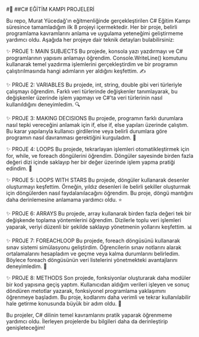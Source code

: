 #🚀 ##C# EĞİTİM KAMPI PROJELERİ

Bu repo, Murat Yücedağ'ın eğitmenliğinde gerçekleştirilen C# Eğitim Kampı süresince tamamladığım ilk 8 projeyi içermektedir. Her bir proje, 
belirli programlama kavramlarını anlama ve uygulama yeteneğimi geliştirmeme yardımcı oldu. Aşağıda her projeye dair teknik detayları bulabilirsiniz:

✨ PROJE 1: MAIN SUBJECTS
Bu projede, konsola yazı yazdırmayı ve C# programlarının yapısını anlamayı öğrendim. Console.WriteLine() komutunu kullanarak temel yazdırma işlemlerini gerçekleştirdim ve bir programın çalıştırılmasında hangi adımların yer aldığını keşfettim. ✍️

✨ PROJE 2: VARIABLES
Bu projede, int, string, double gibi veri türleriyle çalışmayı öğrendim. Farklı veri türlerinde değişkenler tanımlayarak, bu değişkenler üzerinde işlem yapmayı ve C#’ta veri türlerinin nasıl kullanıldığını deneyimledim. 🔍

✨ PROJE 3: MAKING DECISIONS
Bu projede, programın farklı durumlara nasıl tepki vereceğini anlamak için if, else if, else yapıları üzerinde çalıştım. Bu karar yapılarıyla kullanıcı girdilerine veya belirli durumlara göre programın nasıl davranması gerektiğini kurguladım. 🎯

✨ PROJE 4: LOOPS
Bu projede, tekrarlayan işlemleri otomatikleştirmek için for, while, ve foreach döngülerini öğrendim. Döngüler sayesinde birden fazla değeri dizi içinde saklayıp her bir değer üzerinde işlem yapma pratiği edindim. 🔄

✨ PROJE 5: LOOPS WITH STARS
Bu projede, döngüler kullanarak desenler oluşturmayı keşfettim. Örneğin, yıldız desenleri ile belirli şekiller oluşturmak için döngülerden nasıl faydalanılacağını öğrendim. Bu proje, döngü mantığını daha derinlemesine anlamama yardımcı oldu. ⭐

✨ PROJE 6: ARRAYS
Bu projede, array kullanarak birden fazla değeri tek bir değişkende toplama yöntemlerini öğrendim. Dizilerle toplu veri işlemleri yaparak, veriyi düzenli bir şekilde saklayıp yönetmenin yollarını keşfettim. 📊

✨ PROJE 7: FOREACHLOOP
Bu projede, foreach döngüsünü kullanarak sınav sistemi simülasyonu geliştirdim. Öğrencilerin sınav notlarını alarak ortalamalarını hesapladım ve geçme veya kalma durumlarını belirledim. Böylece foreach döngüsünün veri listelerini yönetmekteki avantajlarını deneyimledim. 📝

✨ PROJE 8: METHODS
Son projede, fonksiyonlar oluşturarak daha modüler bir kod yapısına geçiş yaptım. Kullanıcıdan aldığım verileri işleyen ve sonuç döndüren metotlar yazarak, fonksiyonel programlama yaklaşımını öğrenmeye başladım. Bu proje, kodlarımı daha verimli ve tekrar kullanılabilir hale getirme konusunda büyük bir adım oldu. 🔧

Bu projeler, C# dilinin temel kavramlarını pratik yaparak öğrenmeme yardımcı oldu. İlerleyen projelerde bu bilgileri daha da derinleştirip genişleteceğim!
